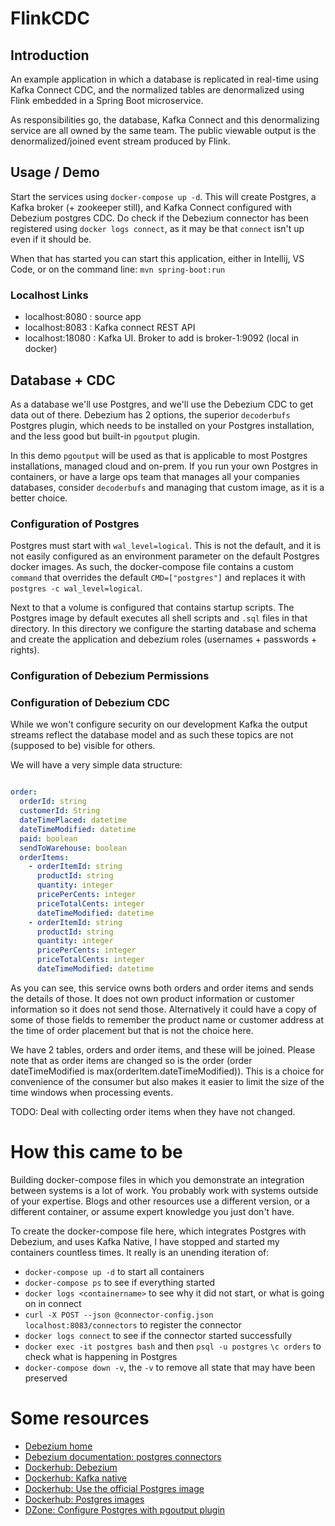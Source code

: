 # FlinkCDC


## Introduction
An example application in which a database is replicated in real-time using Kafka Connect CDC,
and the normalized tables are denormalized using Flink embedded in a Spring Boot microservice.

As responsibilities go, the database, Kafka Connect and this denormalizing service are all owned by the same team.
The public viewable output is the denormalized/joined event stream produced by Flink.

## Usage / Demo

Start the services using `docker-compose up -d`. This will create Postgres, a Kafka broker (+ zookeeper still), 
and Kafka Connect configured with Debezium postgres CDC. Do check if the Debezium connector has been registered
using `docker logs connect`, as it may be that `connect` isn't up even if it should be.

When that has started you can start this application, either in Intellij, VS Code, or on the command
line: `mvn spring-boot:run`

### Localhost Links

- localhost:8080 : source app
- localhost:8083 : Kafka connect REST API
- localhost:18080 : Kafka UI. Broker to add is broker-1:9092 (local in docker)

## Database + CDC

As a database we'll use Postgres, and we'll use the Debezium CDC to get data out of there. Debezium has 2 options, the 
superior `decoderbufs` Postgres plugin, which needs to be installed on your Postgres installation, and the less
good but built-in `pgoutput` plugin. 

In this demo `pgoutput` will be used as that is applicable to most Postgres installations, managed cloud and on-prem.
If you run your own Postgres in containers, or have a large ops team that manages all your companies databases,
consider `decoderbufs` and managing that custom image, as it is a better choice.

### Configuration of Postgres

Postgres must start with `wal_level=logical`. This is not the default, and it is not easily configured as an 
environment parameter on the default Postgres docker images. As such, the docker-compose file contains a custom 
`command` that overrides the default `CMD=["postgres"]` and replaces it with `postgres -c wal_level=logical`.

Next to that a volume is configured that contains startup scripts. The Postgres image by default executes all
shell scripts and `.sql` files in that directory. In this directory we configure the starting database and 
schema and create the application and debezium roles (usernames + passwords + rights).

### Configuration of Debezium Permissions

### Configuration of Debezium CDC

While we won't configure security on our development Kafka the output streams reflect the database model and
as such these topics are not (supposed to be) visible for others.

We will have a very simple data structure:
```yaml

order:
  orderId: string
  customerId: String
  dateTimePlaced: datetime
  dateTimeModified: datetime
  paid: boolean
  sendToWarehouse: boolean
  orderItems: 
    - orderItemId: string
      productId: string
      quantity: integer
      pricePerCents: integer
      priceTotalCents: integer
      dateTimeModified: datetime
    - orderItemId: string
      productId: string
      quantity: integer
      pricePerCents: integer
      priceTotalCents: integer
      dateTimeModified: datetime
```

As you can see, this service owns both orders and order items and sends the details of those. It does
not own product information or customer information so it does not send those. Alternatively it could have a copy
of some of those fields to remember the product name or customer address at the time of order placement but that
is not the choice here.

We have 2 tables, orders and order items, and these will be joined. Please note that as order items are changed so
is the order (order dateTimeModified is max(orderItem.dateTimeModified)). This is a choice for convenience of the
consumer but also makes it easier to limit the size of the time windows when processing events.

TODO: Deal with collecting order items when they have not changed.


# How this came to be

Building docker-compose files in which you demonstrate an integration between systems is a lot of work. You probably
work with systems outside of your expertise. Blogs and other resources use a different version, or a different
container, or assume expert knowledge you just don't have.

To create the docker-compose file here, which integrates Postgres with Debezium, and uses Kafka Native, I have stopped
and started my containers countless times. It really is an unending iteration of:
- `docker-compose up -d` to start all containers
- `docker-compose ps` to see if everything started
- `docker logs <containername>` to see why it did not start, or what is going on in connect
- `curl -X POST --json @connector-config.json localhost:8083/connectors` to register the connector
- `docker logs connect` to see if the connector started successfully 
- `docker exec -it postgres bash` and then `psql -u postgres` `\c orders` to check what is happening in Postgres
- `docker-compose down -v`, the `-v` to remove all state that may have been preserved

# Some resources

- [Debezium home](https://debezium.io)
- [Debezium documentation: postgres connectors](https://debezium.io/documentation/reference/stable/connectors/postgresql.html)
- [Dockerhub: Debezium](https://hub.docker.com/u/debezium/)
- [Dockerhub: Kafka native](https://hub.docker.com/r/apache/kafka-native/)
- [Dockerhub: Use the official Postgres image](https://www.docker.com/blog/how-to-use-the-postgres-docker-official-image/)
- [Dockerhub: Postgres images](https://hub.docker.com/_/postgres/)
- [DZone: Configure Postgres with pgoutput plugin](https://dzone.com/articles/using-postgresql-pgoutput-plugin-for-change-data-c)